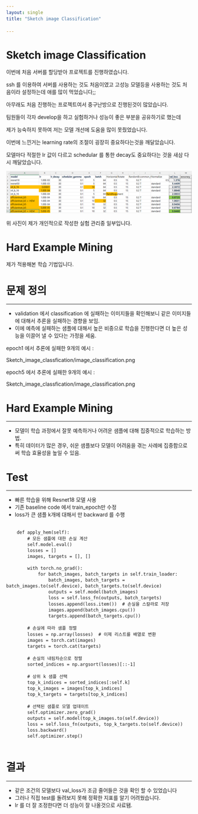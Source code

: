 ```yaml
---
layout: single
title: "Sketch image Classification"

---
```

# Sketch image Classification

이번에 처음 서버를 할당받아 프로젝트를 진행하였습니다.

ssh 를 이용하여 서버를 사용하는 것도 처음이였고 고성능 모델등을 사용하는 것도 처음이라 설정하는데 애를 많이 먹었습니다;;

아무래도 처음 진행하는 프로젝트여서 중구난방으로 진행된것이 많았습니다.

팀원들이 각자 develop을 하고 실험하거나 성능이 좋은 부분을 공유하기로 했는데

제가 능숙하지 못하여 저는 모델 개선에 도움을 많이 못줬었습니다.

이번에 느낀거는 learning rate의 조절이 굉장히 중요하다는것을 깨달았습니다.

모델마다 적절한 lr 값이 다르고 schedular 를 통한 decay도 중요하다는 것을 새삼 다시 깨달았습니다.

![image](../Sketch_image_classfication/sketch_classification_experiment_menagement.PNG)

위 사진이 제가 개인적으로 작성한 실험 관리중 일부입니다.

# Hard Example Mining

제가 적용해본 학습 기법입니다.

# 문제 정의

---

- validation 에서 classification 에 실패하는 이미지들을 확인해보니 같은 이미지들에 대해서 추론을 실패하는 경향을 보임.
- 이에 예측에 실패하는 샘플에 대해서 높은 비중으로 학습을 진행한다면 더 높은 성능을 이끌어 낼 수 있다는 가정을 세움.

epoch1 에서 추론에 실패한 9개의 예시 :

Sketch_image_classfication/image_classification.png

epoch5 에서 추론에 실패한 9개의 예시 :

Sketch_image_classfication/image_classification.png

# Hard Example Mining

---

- 모델이 학습 과정에서 잘못 예측하거나 어려운 샘플에 대해 집중적으로 학습하는 방법.
- 특히 데이터가 많은 경우, 쉬운 샘플보다 모델이 어려움을 겪는 사례에 집중함으로써 학습 효율성을 높일 수 있음.

# Test

---

- 빠른 학습을 위해 Resnet18 모델 사용
- 기존 baseline code 에서 train_epoch만 수정
- loss가 큰 샘플 k개에 대해서 만 backward 를 수행

<pre>
  <code>
    def apply_hem(self):
        # 모든 샘플에 대한 손실 계산
        self.model.eval()
        losses = []
        images, targets = [], []
        
        with torch.no_grad():
            for batch_images, batch_targets in self.train_loader:
                batch_images, batch_targets = batch_images.to(self.device), batch_targets.to(self.device)
                outputs = self.model(batch_images)
                loss = self.loss_fn(outputs, batch_targets)
                losses.append(loss.item())  # 손실을 스칼라로 저장
                images.append(batch_images.cpu())
                targets.append(batch_targets.cpu())

        # 손실에 따라 샘플 정렬
        losses = np.array(losses)  # 이제 리스트를 배열로 변환
        images = torch.cat(images)
        targets = torch.cat(targets)

        # 손실의 내림차순으로 정렬
        sorted_indices = np.argsort(losses)[::-1]
        
        # 상위 k 샘플 선택
        top_k_indices = sorted_indices[:self.k]
        top_k_images = images[top_k_indices]
        top_k_targets = targets[top_k_indices]

        # 선택된 샘플로 모델 업데이트
        self.optimizer.zero_grad()
        outputs = self.model(top_k_images.to(self.device))
        loss = self.loss_fn(outputs, top_k_targets.to(self.device))
        loss.backward()
        self.optimizer.step()
  </code>
</pre>

# 결과

---

- 같은 조건의 모델보다 val_loss가 조금 줄어들은 것을 확인 할 수 있었습니다
- 그러나 직접 test를 돌려보지 못해 정확한 지표를 알기 어려웠습니다.
- lr 를 더 잘 조정한다면 더 성능이 잘 나올것으로 사료됌.
